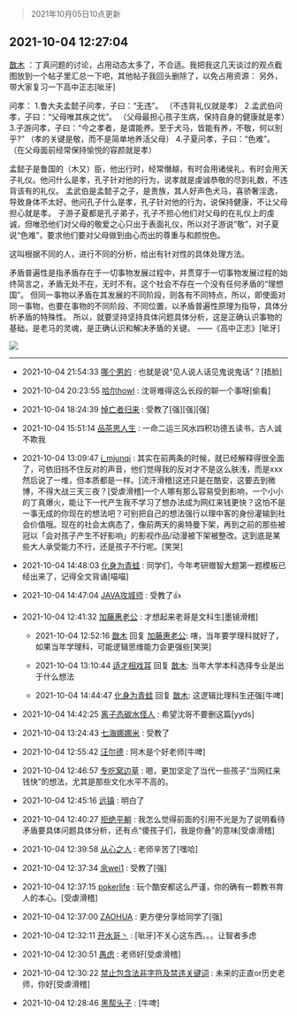 > 2021年10月05日10点更新
<link rel="stylesheet" href="https://cdn.jsdelivr.net/gh/taotie6/sampleJSON@main/css/photo_show.css">
<meta name="referrer" content="no-referrer" />


 ## 2021-10-04 12:27:04 

 [㪚木](https://www.coolapk.com/feed/30452881?shareKey=ODI0ZjQ3MzhkYWU5NjE1YThhOGI~) ：丁真问题的讨论，占用动态太多了，不合适。我把我这几天谈过的观点截图放到一个帖子里汇总一下吧，其他帖子我回头删除了，以免占用资源：
另外，带大家复习一下高中正志[呲牙]

问孝：
1.鲁大夫孟懿子问孝，子曰：“无违”。
（不违背礼仪就是孝）
2.孟武伯问孝，子曰：“父母唯其疾之忧”<!--break-->。
（父母最担心孩子生病，保持自身的健康就是孝）3.子游问孝，子曰：“今之孝者，是谓能养。至于犬马，皆能有养，不敬，何以别乎?”
（孝的关键是敬，而不是简单地养活父母）
4.子夏问孝，子曰：“色难”。
（在父母面前经常保持愉悦的容颜就是孝）

孟懿子是鲁国的（木又）臣，他出行时，经常僭越，有时会用诸侯礼，有时会用天子礼仪。他问什么是孝，孔子针对他的行为，说孝就是虔诚恭敬的尽到礼数，不违背该有的礼仪。
孟武伯是孟懿子之子，是贵族，其人好声色犬马，喜骄奢淫逸，导致身体不太好。他问孔子什么是孝，孔子针对他的行为，说保持健康，不让父母担心就是孝。
子游子夏都是孔子弟子，孔子不担心他们对父母的在礼仪上的虔诚，但唯恐他们对父母的敬爱之心只出于表面礼仪，所以对子游说“敬”，对子夏说“色难”，要求他们要对父母做到由心而出的尊重与和颜悦色。

这叫根据不同的人，进行不同的分析，给出有针对性的具体处理方法。

矛盾普遍性是指矛盾存在于一切事物发展过程中，并贯穿于一切事物发展过程的始终简言之，矛盾无处不在，无时不有。这个社会不存在一个没有任何矛盾的“理想国”。
但同一事物以矛盾在其发展的不同阶段，则各有不同特点，所以，即使面对同一事物，也要在事物的不同阶段、不同位置，以矛盾普遍性原理为指导，具体分析矛盾的特殊性。
所以，就要坚持坚持具体问题具体分析，这是正确认识事物的基础，是老马的灵魂，是正确认识和解决矛盾的关键。
——《高中正志》[呲牙] 

<div class="album">
<img class="img-item" src="http://image.coolapk.com/feed/2021/1004/12/1081091_93675dd6_1622_8167@868x9549.jpeg" />
</div>

 ------- 

- 2021-10-04 21:54:33 [哪个男的](uid=1057736) : 也就是说“见人说人话见鬼说鬼话”？[捂脸] 

- 2021-10-04 20:23:55 [哈尔howl](uid=1351687) : 沈哥难得这么长段的聊一个事呀[偷看] 

- 2021-10-04 18:24:39 [悼亡者归来](uid=2627573) : 受教了[强][强][强] 

- 2021-10-04 15:51:14 [品茶思人生](uid=1547493) : 一命二运三风水四积功德五读书，古人诚不欺我 

- 2021-10-04 13:09:47 [i_mjunqi](uid=399564) : 其实在前两条的时候，就已经解释得很全面了，可依旧挡不住反对的声音，他们觉得我的反对才不是这么肤浅，而是xxx然后说了一堆，但本质都是一样。[流汗滑稽]这还只是在酷安，这要去到微博，不得大战三天三夜？[受虐滑稽]一个人哪有那么容易受到影响，一个小小的丁真爆火<!--break-->，能让下一代产生我不学习了想办法成为网红来钱更快？这怕不是一事无成的你现在的想法吧？可别把自己的想法强行以理中客的身份灌输到社会价值哦。现在的社会太病态了，像前两天的奥特曼下架，再到之前的那些被冠以「会对孩子产生不好影响」的影视作品/动漫被下架被整改。这到底是某些大人承受能力不行，还是孩子不行呢。[笑哭] 

- 2021-10-04 14:48:03 [化身为青蛙](uid=1209189) : 同学们，今年考研赠智大题第一题模板已经出来了，记得全文背诵[喵喵] 

- 2021-10-04 14:47:04 [JAVA攻城师](uid=1305871) : 受教了👍 

- 2021-10-04 12:41:32 [加藤惠老公](uid=1266680) : 才想起来老哥是文科生[墨镜滑稽] 

    - 2021-10-04 12:52:16 [㪚木](uid=1081091) 回复 [加藤惠老公](uid=1266680): 嗐，当年要学理科就好了，如果当年学理科，可能逻辑思维能力会更强些[笑哭] 

    - 2021-10-04 13:10:44 [适才相戏耳](uid=2363272) 回复 [㪚木](uid=1081091): 当年大学本科选择专业是出于什么想法 

    - 2021-10-04 14:44:47 [化身为青蛙](uid=1209189) 回复 [㪚木](uid=1081091): 这逻辑比理科生还强[牛啤] 

- 2021-10-04 14:42:25 [离子态碳水怪人](uid=1112739) : 希望沈哥不要删这篇[yyds] 

- 2021-10-04 13:24:43 [七海娜娜米](uid=2406420) : 受教了 

- 2021-10-04 12:55:42 [汪尔德](uid=1595236) : 阿木是个好老师[牛啤] 

- 2021-10-04 12:46:57 [专吃窝边草](uid=2901755) : 嗯，更加坚定了当代一些孩子“当网红来钱快”的想法，尤其是那些文化水平不高的。 

- 2021-10-04 12:45:16 [远镇](uid=1471248) : 明白了 

- 2021-10-04 12:40:27 [拒绝平躺](uid=1706749) : 我怎么觉得前面的引用不光是为了说明看待矛盾要具体问题具体分析，还有点“傻孩子们，我是你叠”的意味[受虐滑稽] 

- 2021-10-04 12:39:58 [从心之人](uid=3359478) : 老师辛苦了[嘿哈] 

- 2021-10-04 12:37:34 [余wei1](uid=2201420) : 受教了[强] 

- 2021-10-04 12:37:15 [pokerlife](uid=575409) : 玩个酷安都这么严谨，你的确有一颗教书育人的本心。[受虐滑稽] 

- 2021-10-04 12:37:00 [ZAOHUA](uid=1930793) : 更方便分享给同学了[强] 

- 2021-10-04 12:32:11 [开水哥丶](uid=608451) : [呲牙]不关心这东西。。。让智者多虑 

- 2021-10-04 12:30:51 [愚虑](uid=782365) : 老师好[受虐滑稽] 

- 2021-10-04 12:30:22 [禁止包含法非字符及禁违关键词](uid=568901) : 未来的正直or历史老师，你好[受虐滑稽] 

- 2021-10-04 12:28:46 [黑帮头子](uid=2838832) : [牛啤] 

